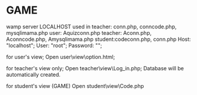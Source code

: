 # GAME
wamp server LOCALHOST 
used in teacher: conn.php, conncode.php, mysqlimama.php
user: Aquizconn.php teacher: Aconn.php, Aconncode.php, Amysqlimama.php
student:codeconn.php, conn.php
Host: "localhost";
User: "root";
Password: "";



for user's view;
Open user\view\option.html;

for teacher's view only;
Open teacher\view\Log_in.php;
Database will be automatically created.


for student's view (GAME)
Open student\view\Code.php
